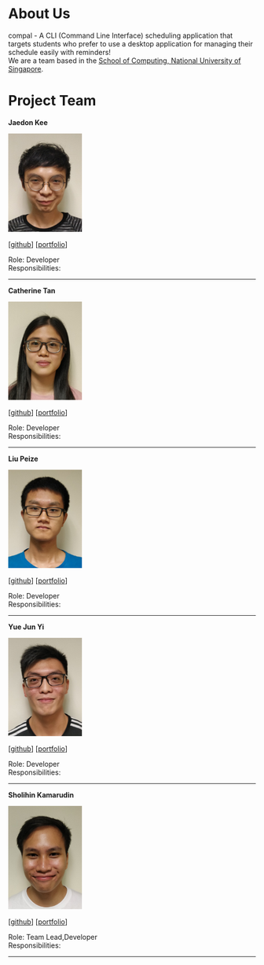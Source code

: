 

About Us
============

compal - A CLI (Command Line Interface) scheduling application that targets students who prefer to use a desktop application for managing their schedule easily with reminders!  
We are a team based in the [School of Computing, National University of Singapore](http://www.comp.nus.edu.sg).

Project Team
============

**Jaedon Kee**


<img src="images/jaedonkey.png" alt="drawing" width="150"/>

\[[github](http://github.com/jaedonkey)\] \[[portfolio](#jaedonkey#)\]

Role: Developer  
Responsibilities:

---

**Catherine Tan**

<img src="images/catherinetan99.png" alt="Catherine" width="150"/>

\[[github](http://github.com/catherinetan99)\] \[[portfolio](#catherinetan99#)\]

Role: Developer  
Responsibilities:

---
**Liu Peize**

<img src="images/ltpz.png" alt="Peize" width="150"/>

\[[github](http://github.com/ltpz)\] \[[portfolio](#ltpz#)\]

Role: Developer  
Responsibilities:

---
**Yue Jun Yi**


<img src="images/yueyeah.png" alt="Jun Yi" width="150"/>

\[[github](http://github.com/yueyeah)\] \[[portfolio](#johndoe#)\]

Role: Developer  
Responsibilities:

---
**Sholihin Kamarudin**

<img src="images/sholihink.png" alt="Sholihin" width="150"/>

\[[github](https://github.com/sholihink)\] \[[portfolio](#sholihink#)\]

Role: Team Lead,Developer  
Responsibilities:

---

